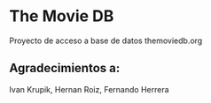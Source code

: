 # The Movie DB

Proyecto de acceso a base de datos
themoviedb.org

## Agradecimientos a:
Ivan Krupik,
Hernan Roiz,
Fernando Herrera

